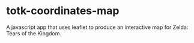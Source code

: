 # totk-coordinates-map
A javascript app that uses leaflet to produce an interactive map for Zelda: Tears of the Kingdom.
